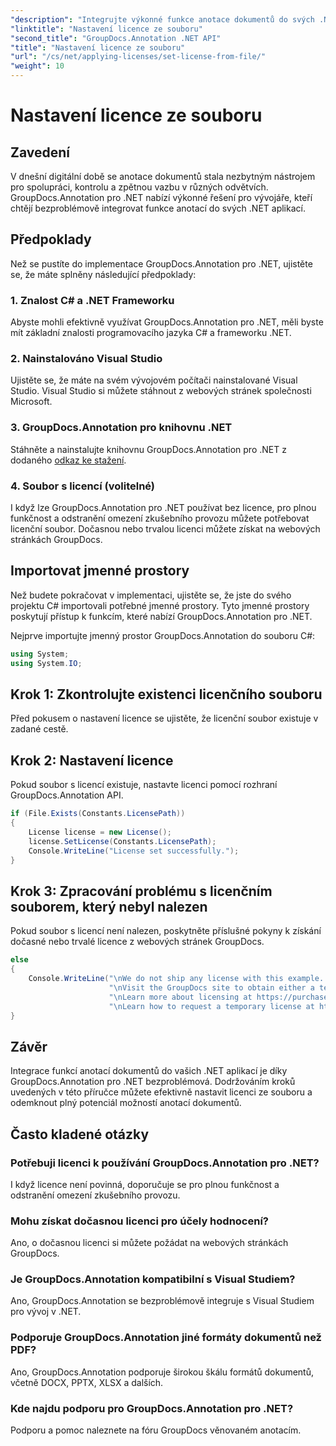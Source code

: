 ```yaml
---
"description": "Integrujte výkonné funkce anotace dokumentů do svých .NET aplikací bez problémů s GroupDocs.Annotation pro .NET."
"linktitle": "Nastavení licence ze souboru"
"second_title": "GroupDocs.Annotation .NET API"
"title": "Nastavení licence ze souboru"
"url": "/cs/net/applying-licenses/set-license-from-file/"
"weight": 10
---
```


# Nastavení licence ze souboru

## Zavedení
V dnešní digitální době se anotace dokumentů stala nezbytným nástrojem pro spolupráci, kontrolu a zpětnou vazbu v různých odvětvích. GroupDocs.Annotation pro .NET nabízí výkonné řešení pro vývojáře, kteří chtějí bezproblémově integrovat funkce anotací do svých .NET aplikací.
## Předpoklady
Než se pustíte do implementace GroupDocs.Annotation pro .NET, ujistěte se, že máte splněny následující předpoklady:
### 1. Znalost C# a .NET Frameworku
Abyste mohli efektivně využívat GroupDocs.Annotation pro .NET, měli byste mít základní znalosti programovacího jazyka C# a frameworku .NET.
### 2. Nainstalováno Visual Studio
Ujistěte se, že máte na svém vývojovém počítači nainstalované Visual Studio. Visual Studio si můžete stáhnout z webových stránek společnosti Microsoft.
### 3. GroupDocs.Annotation pro knihovnu .NET
Stáhněte a nainstalujte knihovnu GroupDocs.Annotation pro .NET z dodaného [odkaz ke stažení](https://releases.groupdocs.com/annotation/net/).
### 4. Soubor s licencí (volitelné)
I když lze GroupDocs.Annotation pro .NET používat bez licence, pro plnou funkčnost a odstranění omezení zkušebního provozu můžete potřebovat licenční soubor. Dočasnou nebo trvalou licenci můžete získat na webových stránkách GroupDocs.

## Importovat jmenné prostory
Než budete pokračovat v implementaci, ujistěte se, že jste do svého projektu C# importovali potřebné jmenné prostory. Tyto jmenné prostory poskytují přístup k funkcím, které nabízí GroupDocs.Annotation pro .NET.

Nejprve importujte jmenný prostor GroupDocs.Annotation do souboru C#:
```csharp
using System;
using System.IO;
```
## Krok 1: Zkontrolujte existenci licenčního souboru
Před pokusem o nastavení licence se ujistěte, že licenční soubor existuje v zadané cestě.
## Krok 2: Nastavení licence
Pokud soubor s licencí existuje, nastavte licenci pomocí rozhraní GroupDocs.Annotation API.
```csharp
if (File.Exists(Constants.LicensePath))
{
    License license = new License();
    license.SetLicense(Constants.LicensePath);
    Console.WriteLine("License set successfully.");
}
```
## Krok 3: Zpracování problému s licenčním souborem, který nebyl nalezen
Pokud soubor s licencí není nalezen, poskytněte příslušné pokyny k získání dočasné nebo trvalé licence z webových stránek GroupDocs.
```csharp
else
{
    Console.WriteLine("\nWe do not ship any license with this example. " +
                      "\nVisit the GroupDocs site to obtain either a temporary or permanent license. " +
                      "\nLearn more about licensing at https://purchase.groupdocs.com/faqs/licensing.
                      "\nLearn how to request a temporary license at https://purchase.groupdocs.com/temporary-license.");
}
```

## Závěr
Integrace funkcí anotací dokumentů do vašich .NET aplikací je díky GroupDocs.Annotation pro .NET bezproblémová. Dodržováním kroků uvedených v této příručce můžete efektivně nastavit licenci ze souboru a odemknout plný potenciál možností anotací dokumentů.
## Často kladené otázky
### Potřebuji licenci k používání GroupDocs.Annotation pro .NET?
I když licence není povinná, doporučuje se pro plnou funkčnost a odstranění omezení zkušebního provozu.
### Mohu získat dočasnou licenci pro účely hodnocení?
Ano, o dočasnou licenci si můžete požádat na webových stránkách GroupDocs.
### Je GroupDocs.Annotation kompatibilní s Visual Studiem?
Ano, GroupDocs.Annotation se bezproblémově integruje s Visual Studiem pro vývoj v .NET.
### Podporuje GroupDocs.Annotation jiné formáty dokumentů než PDF?
Ano, GroupDocs.Annotation podporuje širokou škálu formátů dokumentů, včetně DOCX, PPTX, XLSX a dalších.
### Kde najdu podporu pro GroupDocs.Annotation pro .NET?
Podporu a pomoc naleznete na fóru GroupDocs věnovaném anotacím.